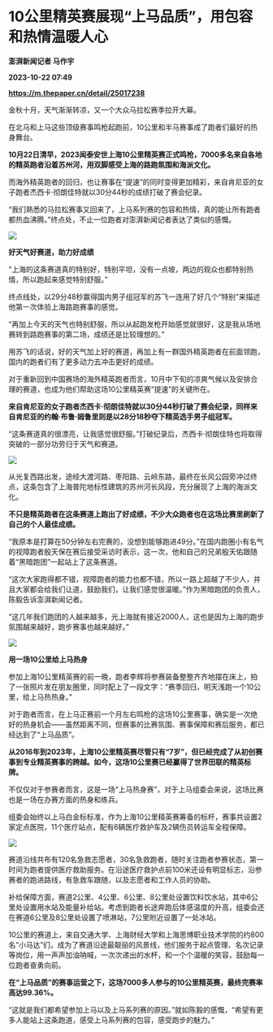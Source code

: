 # 10公里精英赛展现“上马品质”，用包容和热情温暖人心
**澎湃新闻记者 马作宇**

**2023-10-22 07:49**

**https://m.thepaper.cn/detail/25017238**

金秋十月，天气渐渐转凉，又一个大众马拉松赛季拉开大幕。

在北马和上马这些顶级赛事鸣枪起跑前，10公里和半马赛事成了跑者们最好的热身舞台。

**10月22日清早，2023闻泰安世上海10公里精英赛正式鸣枪，7000多名来自各地的精英跑者沿着苏州河，用双脚感受上海的路跑氛围和海派文化。**

而海外精英跑者的回归，也让赛事在“提速”的同时变得更加精彩，来自肯尼亚的女子跑者杰西卡·彻朗佳特就以30分44秒的成绩打破了赛会纪录。

“我们熟悉的马拉松赛事又回来了，上马系列赛的包容和热情，真的能让所有跑者都热血沸腾。”终点处，不止一位跑者对澎湃新闻记者表达了类似的感慨。

![](https://imagecloud.thepaper.cn/thepaper/image/275/154/163.jpg)

**好天气好赛道，助力好成绩**

“上海的这条赛道真的特别好，特别平坦，没有一点坡，两边的观众也都特别热情，所以跑起来感觉特别舒服。”

终点线处，以29分48秒赢得国内男子组冠军的苏飞一连用了好几个“特别”来描述他第一次体验上海路跑赛事的感觉。

“再加上今天的天气也特别舒服，所以从起跑发枪开始感觉就很好，这是我从场地赛转到路跑赛事的第二场，成绩还是比较理想的。”

用苏飞的话说，好的天气加上好的赛道，再加上有一群国外精英跑者在前面领跑，国内的跑者们有了更多动力去冲击更好的成绩。

对于重新回到中国赛场的海外精英跑者而言，10月中下旬的凉爽气候以及安排合理的赛道，也成为他们帮助这场10公里精英赛“提速”的关键所在。

**来自肯尼亚的女子跑者杰西卡·彻朗佳特就以30分44秒打破了赛会纪录，同样来自肯尼亚的约翰·布鲁·姆鲁里则是以28分18秒夺下精英选手男子组冠军。**

“这条赛道真的很漂亮，让我感觉很舒服。”打破纪录后，杰西卡·彻朗佳特也将取得突破的一部分功劳归于天气和赛道。

![](https://imagecloud.thepaper.cn/thepaper/image/275/154/162.jpg)

从光复西路出发，途经大渡河路、枣阳路、云岭东路，最终在长风公园旁冲过终点，这条包含了上海普陀地标性建筑的苏州河长风段，充分展现了上海的海派文化。

**不只是精英跑者在这条赛道上跑出了好成绩，不少大众跑者也在这场比赛里刷新了自己的个人最佳成绩。**

“我原本是打算在50分钟左右完赛的，没想到能够跑进49分。”在国内跑圈小有名气的视障跑者殷天保在赛后接受采访时表示，这一次，他和自己的兄弟殷天佑跟随着“黑暗跑团”一起站上了这条赛道。

“这次大家跑得都不错，视障跑者的能力也都不错，所以一路上超越了不少人，并且大家都会给我们让道，鼓励我们，让我们感觉很温暖。”作为黑暗跑团的负责人，陈毅告诉澎湃新闻记者。

“这几年我们跑团的人越来越多，光上海就有接近2000人，这也是因为上海的跑步氛围越来越好，跑步赛事也越来越好。”

![](https://imagecloud.thepaper.cn/thepaper/image/275/154/161.jpg)

**用一场10公里给上马热身**

参加上海10公里精英赛的前一晚，跑者李辉将参赛装备整整齐齐地摆在床上，拍了一张照片发在朋友圈里，同时配上了一段文字：“赛季回归，明天浅跑一个10公里，给上马热热身。”

对于跑者而言，在上马正赛前一个月左右鸣枪的这场10公里赛事，确实是一次绝好的热身机会——虽然距离不同，但赛事的比赛氛围、赛事保障和赛后服务，都已经达到了“上马品质”。

**从2016年到2023年，上海10公里精英赛尽管只有“7岁”，但已经完成了从初创赛事到专业精英赛事的跨越。如今，这场10公里赛已经赢得了世界田联的精英标牌。**

不仅仅对于参赛者而言，这是一场“上马热身赛”，对于上马组委会来说，这场比赛也是一场在办赛方面的热身和练兵。

组委会始终以上马白金标标准，作为上海10公里精英赛筹备的标杆，赛事共设置2家定点医院，11个医疗站点，配有6辆医疗救护车及2辆伤员转运车全程保障。

![](https://imagecloud.thepaper.cn/thepaper/image/275/154/164.jpg)

赛道沿线共布有120名急救志愿者，30名急救跑者，随时关注跑者参赛状态，第一时间为跑者提供医疗救助服务。在沿途医疗救护点前100米还设有明显标志，沿参赛者的跑进路线，有急救车跟随，以及志愿者和工作人员的协助。

补给保障方面，赛道2公里、4公里、6公里、8公里处设置饮料饮水站，其中6公里处设置用水站及能量补给站。考虑到跑者长途奔跑后体感温度的升高，组委会还在赛道6公里及8公里处设置了喷淋站，7公里附近设置了一处冰站。

10公里的赛道上，来自交通大学、上海财经大学和上海思博职业技术学院的约800名“小马达”们，成为了赛道沿途最靓丽的风景线，他们服务于起点管理、名次记录等岗位，用一声声加油呐喊，一次次递出的水杯，和一个个温暖的笑容，鼓励每一位跑者奋勇向前。

**在“上马品质”的赛事运营之下，这场7000多人参与的10公里精英赛，最终完赛率高达99.36%。**

“这就是我们都希望参加上马以及上马系列赛的原因。”就如陈毅的感慨，“希望有更多人能站上这条跑道，感受上马系列赛的包容，感受跑步的魅力。”